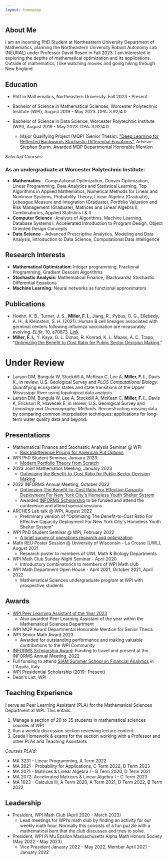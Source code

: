 ```yaml
---
layout: homepage
---
```


## About Me

I am an incoming PhD Student at Northeastern University Department of Mathematics, planning the Northeastern University Robust Autonomy Lab (NEURAL) under Professor David Rosen in Fall 2023. I am interested in exploring the depths of mathematical optimization and its applications. Outside of mathematics, I like watching movies and going hiking through New England.

## Education
- PhD in Mathematics, Northeastern University. Fall 2023 - Present

- Bachelor of Science in Mathematical Sciences, Worcester Polytechnic Institute (WPI), August 2019 - May 2023. GPA: 3.92/4.0
- Bachelor of Science in Data Science, Worcester Polytechnic Institute (WPI), August 2019 - May 2023. GPA: 3.92/4.0
	- Major Qualifying Project (MQP) (Senior Thesis): ["Deep Learning for Reflected Backwards Stochastic Differential Equations"](https://digital.wpi.edu/concern/student_works/js956j933?locale=en), Advisor: Stephan Sturm. Awarded MQP Departmental Honorable Mention




*Selected Courses:*

### As an undergraduate at Worcester Polytechnic Institute:

- **Mathematics** - Computational Optimization, Convex Optimization, Linear Programming, Data Analytics and Statistical Learning, Top Algorithms in Applied Mathematics, Numerical Methods for Linear and Nonlinear Systems, Probability Theory,  Linear Algebra (Graduate), Lebesgue Measure and Integration (Graduate), Portfolio Valuation and Risk Management (Graduate), Matrices and Linear Algebra II, Combinatorics, Applied Statistics I & II
- **Computer Science** -Analysis of Algorithms, Machine Learning, Database Systems I, Accelerated Introduction to Program Design, Object Oriented Design Concepts
- **Data Science** -  Advanced Prescriptive Analytics, Modeling and Data Analysis, Introduction to Data Science, Computational Data Intelligence


## Research Interests

- **Mathematical Optimization:** Integer programming, Fractional Programming, Gradient Descent Algorithms
- **Stochastic Analysis:** Mathematical Finance, (Backwards) Stochastic Differential Equations
- **Machine Learning:** Neural networks as functional approximators


## Publications
- Hoehn, K. B., Turner, J. S., **Miller, F. I.**, Jiang, R., Pybus, O. G., Ellebedy, A. H., & Kleinstein, S. H. (2021). Human B cell lineages associated with germinal centers following influenza vaccination are measurably evolving. *ELife*, 10, e70873. [Link](https://doi.org/10.7554/eLife.70873)
- **Miller, F. I.**, Y. Kaya, G. L. Dimas, R. Konrad, K. L. Maass, A. C. Trapp, "[Optimizing the Benefit to Cost Ratio for Public Sector Decision Making](https://arxiv.org/abs/2212.04534),"

# Under Review
- Larson DM, Bungula W, Stockdill A, McKean C, Lee A, **Miller, F. I.**, Davis K., in review, U.S. Geological Survey and *PLOS Computational Biology*. Quantifying ecosystem states and state transitions of the Upper Mississippi River using topological data analysis.  
- Larson DM, Bungula W, Lee A, Stockdill A, McKean C, **Miller, F. I.**, Davis K, Erickson R, Hlavecek E. in review, U.S. Geological Survey and *Limnology and Oceanography: Methods*. Reconstructing missing data by comparing common interpolation techniques: applications for long-term water quality data and beyond.  


## Presentations

- Mathematical Finance and Stochastic Analysis Seminar @ WPI
	- [Risk Indifference Pricing for American Put Options](https://www.wpi.edu/news/calendar/events/mathematical-sciences-department-financial-math-seminar-frederick-miller-wpi-student-risk)
- WPI PhD Student Seminar, January 2023
	- [Modern Portfolio Theory from Scratch](https://sites.google.com/view/wpi-math-studentseminar/past-talks?authuser=0)
- 2023 Joint Mathematics Meeting, January 2023
 	- [Optimizing the Benefit-to-Cost Ratio for Public Sector Decision Making](https://meetings.ams.org/math/jmm2023/meetingapp.cgi/Paper/22848)
- 2022 INFORMS Annual Meeting, October 2022
	- [Optimizing The Benefit-to-Cost Ratio For Effective Capacity Deployment For New York City's Homeless Youth Shelter System](https://www.abstractsonline.com/pp8/#!/10693/presentation/6979)
	- Awarded [INFORMS Scholarship](https://www.informs.org/Recognizing-Excellence/Scholarships/INFORMS-Scholarship) to be funded and attend the conference and attend special sessions
- ARCHES Lab talk @ WPI, August 2022
	- Preliminary version of "Optimizing The Benefit-to-Cost Ratio For Effective Capacity Deployment For New York City's Homeless Youth Shelter System"
- WPI PhD Student Seminar @ WPI, February 2022
	- [A brief survey of operations research and optimization](https://sites.google.com/view/wpi-math-studentseminar/past-talks?authuser=0)
- Math REU Poster Session @ University of Wisconsin - La Crosse (UWL), August 2021
	- Research poster to members of UWL Math & Biology Departments
- WPI Math Club Sunday Night Seminar - April 2020
	- Introductory combinatorics to members of WPI Math club
- WPI Math Department Open House - April 2021, October 2021, April 2022
	- Mathematical Sciences undergraduate program at WPI with prospective students

## Awards
- [WPI Peer Learning Assistant of the Year 2023](https://www.wpi.edu/news/announcements/peer-learning-assistants-honored-student-recognition-awards-ceremony-0#:~:text=The%202023%20Peer%20Learning%20Assistant,Sciences%20Department%20for%20several%20years.)
	- Also awarded Peer Learning Assistant of the year within the Mathematical Sciences Department
- WPI MQP Award Departmental Honorable Mention for Senior Thesis
- WPI Senior Math Award 2023
	- Awarded for outstanding performance and making valuable contributions to the WPI Community
- [INFORMS Scholarship Award](https://www.informs.org/Recognizing-Excellence/Scholarships/INFORMS-Scholarship): Funding to travel and present at the INFORMS Annual Meeting, 2022
- Full funding to attend [SIAM Summer School on Financial Analytics](https://siam2022.gssi.it/) in L'Aquila, Italy
- WPI Presidential Scholarship (2019- Present)
- Dean's List, WPI

## Teaching Experience
I serve as Peer Learning Assistant (PLA) for the Mathematical Sciences Department at WPI. This entails:
1. Manage a section of 20 to 35 students in mathematical sciences courses at WPI
2. Run a weekly discussion section reviewing lecture content
3. Grade Homework & exams for the section working with a Professor and other PLAs and Teaching Assistants

*Courses PLA'd:*
- MA 3231 - Linear Programming, A Term 2022
- MA 2621 - Probability for Applications, C Term 2022, D Term 2023
- MA 2071 - Matrices & Linear Algebra I - B Term 2020, D Term 2021
- MA 2072: Accelerated Matrices & Linear Algebra I - C Term 2023
- MA 1023 - Calculus III, A Term 2020, A Term 2021, D Term 2022, B Term 2022


## Leadership
- President, WPI Math Club (April 2020 - March 2023)
	- Lead meetings for WPI’s math club by finding an activity for our weekly math hour. Normally this consists of a fun puzzle with a mathematical bent that the club discusses and tries to solve.
- President, WPI Pi Mu Epsilon Massachusetts Alpha Math Honors Society (May 2022 - May 2023)
	 - Vice President January 2022 - May 2022, Member April 2021 - January 2022
